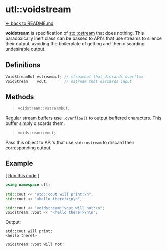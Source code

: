 
# utl::voidstream

[<- back to README.md](https://github.com/DmitriBogdanov/prototyping_utils/tree/master)

**voidstream** is specification of [std::ostream](https://en.cppreference.com/w/cpp/io/basic_ostream) that does nothing. This paradoxically inert class can be passed to API's that use streams to silence their output, avoiding the boilerplate of getting and then discarding undesirable output.

## Definitions
```cpp
VoidStreamBuf vstreambuf; // streambuf that discards overflow
VoidStream    vout;       // ostream that discards input
```

## Methods
> ```cpp
> voidstream::vstreambuf;
> ```

Regular stream buffers use `.overflow()`  to output buffered characters. This buffer simply discards them. 

> ```cpp
> voidstream::vout;
> ```

Pass this object to API's that use `std::ostream` to discard their corresponding output.

## Example

[ [Run this code](GODBOLT_LINK) ]
```cpp
using namespace utl;

std::cout << "std::cout will print:\n";
std::cout << "<hello there!>\n\n";

std::cout << "voidstream::vout will not:\n";
voidstream::vout << "<hello there!>\n\n";
```

Output:
```
std::cout will print:
<hello there!>

voidstream::vout will not:
```